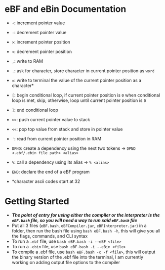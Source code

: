 # eBF and eBin Documentation
- `+`: increment pointer value
- `-`: decrement pointer value
- `>`: increment pointer position
- `<`: decrement pointer position
- `,`: write to RAM
- `.`: ask for character, store character in current pointer position as `word`
- `=`: write to terminal the value of the current pointer position as a character*
- `[`: begin conditional loop, if current pointer position is `0` when conditional loop is met, skip, otherwise, loop until current pointer position is `0`
- `]`: end conditional loop
- `>>`: push current pointer value to stack
- `<<`: pop top value from stack and store in pointer value
- `'`: read from current pointer position in RAM
- `DPND`: create a dependency using the next two tokens &rarr; `DPND <.ebf/.ebin file path> <alias>`
- `%`: call a dependency using its alias &rarr; `% <alias>`
- `END`: declare the end of a eBF program

- *character ascii codes start at 32

# Getting Started
- ***The point of entry for using either the compiler or the interpreter is the `eBF.bash` file, so you will need a way to run said `eBF.bash` file***
- Put all 3 files (`eBF.bash`, `eBFCompiler.jar`, `eBFInterpreter.jar`) in a folder, then run the bash file using `bash eBF.bash -h`, this will give you all the flags, commands, and CLI syntax
- To run a `.ebf` file, use `bash eBF.bash -i --eBF <file>`
- To run a `.ebin` file, use `bash eBF.bash -i --eBin <file>`
- To compile a .ebf file, use `bash eBF.bash -c -f <file>`, this will output the binary version of the .ebf file into the terminal, I am currently working on adding output file options to the compiler 
